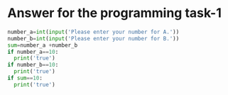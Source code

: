 # Answer for the programming task-1

```.py
number_a=int(input('Please enter your number for A.'))
number_b=int(input('Please enter your number for B.'))
sum=number_a +number_b
if number_a==10:
  print('true')
if number_b==10:
  print('true')
if sum==10:
  print('true')
```
